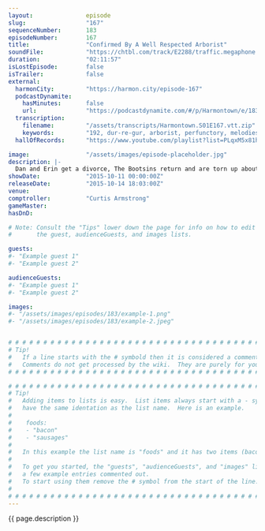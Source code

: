 ```yaml
---
layout:               episode
slug:                 "167"
sequenceNumber:       183
episodeNumber:        167
title:                "Confirmed By A Well Respected Arborist"
soundFile:            "https://chtbl.com/track/E2288/traffic.megaphone.fm/STA7661325042.mp3?updated=1561155997"
duration:             "02:11:57"
isLostEpisode:        false
isTrailer:            false
external:
  harmonCity:         "https://harmon.city/episode-167"
  podcastDynamite:
    hasMinutes:       false
    url:              "https://podcastdynamite.com/#/p/Harmontown/e/183/167"
  transcription:
    filename:         "/assets/transcripts/Harmontown.S01E167.vtt.zip"
    keywords:         "192, dur-re-gur, arborist, perfunctory, melodies, tacoma, bittersweet, emoticon, grohl, napster, russ, bootsons, cds, singles, eucalyptus, snobbery, euro, decay, workshops, fargo, elliot, beth, records, mp3s, trees"
  hallOfRecords:      "https://www.youtube.com/playlist?list=PLqxM5x81hNOaH6Co3ixFc900a8dktMdla"

image:                "/assets/images/episode-placeholder.jpg"
description: |-
  Dan and Erin get a divorce, The Bootsins return and are torn up about a dying eucalyptus tree, Curtis Armstrong comptrolls, Colin Hanks guests... buckle up.
showDate:             "2015-10-11 00:00:00Z"
releaseDate:          "2015-10-14 18:03:00Z"
venue:                
comptroller:          "Curtis Armstrong"
gameMaster:           
hasDnD:               

# Note: Consult the "Tips" lower down the page for info on how to edit
#       the guest, audienceGuests, and images lists.

guests:
#- "Example guest 1"
#- "Example guest 2"

audienceGuests:
#- "Example guest 1"
#- "Example guest 2"

images:
#- "/assets/images/episodes/183/example-1.png"
#- "/assets/images/episodes/183/example-2.jpeg"


# # # # # # # # # # # # # # # # # # # # # # # # # # # # # # # # # # # # # # # # # # # # #
# Tip!
#   If a line starts with the # symbold then it is considered a comment.
#   Comments do not get processed by the wiki.  They are purely for your information.
# # # # # # # # # # # # # # # # # # # # # # # # # # # # # # # # # # # # # # # # # # # # #

# # # # # # # # # # # # # # # # # # # # # # # # # # # # # # # # # # # # # # # # # # # # #
# Tip!
#   Adding items to lists is easy.  List items always start with a - symbol and have
#   have the same identation as the list name.  Here is an example.
#
#    foods:
#    - "bacon"
#    - "sausages"
#
#   In this example the list name is "foods" and it has two items (bacon, and sausages).
#
#   To get you started, the "guests", "audienceGuests", and "images" lists below have
#   a few example entries commented out.
#   To start using them remove the # symbol from the start of the line.
#
# # # # # # # # # # # # # # # # # # # # # # # # # # # # # # # # # # # # # # # # # # # # #
---
```


<!-- The episode description will be rendered here -->
{{ page.description }}

<!-- Add your content BELOW here -->
<!-- vvvvvvvvvvvvvvvvvvvvvvvvvvv -->




<!-- ^^^^^^^^^^^^^^^^^^^^^^^^^^^ -->
<!-- Add your content ABOVE here -->

<!-- The episode gallery will be rendered here -->